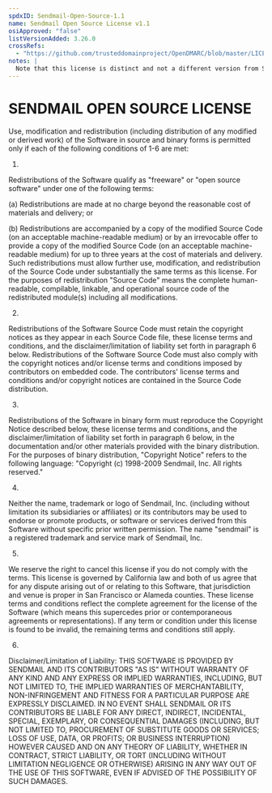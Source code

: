 ```yaml
---
spdxID: Sendmail-Open-Source-1.1
name: Sendmail Open Source License v1.1
osiApproved: "false"
listVersionAdded: 3.26.0
crossRefs: 
  - "https://github.com/trusteddomainproject/OpenDMARC/blob/master/LICENSE.Sendmail"
notes: |
  Note that this license is distinct and not a different version from Sendmail or Sendmail-8.23
---
```


# SENDMAIL OPEN SOURCE LICENSE

Use, modification and redistribution (including distribution of any modified or derived work) of the Software in source and binary forms is permitted only if each of the following conditions of 1-6 are met:

1.
  Redistributions of the Software qualify as "freeware" or "open source software" under one of the following terms:

(a)
  Redistributions are made at no charge beyond the reasonable cost of materials and delivery; or

(b)
  Redistributions are accompanied by a copy of the modified Source Code (on an acceptable machine-readable medium) or by an irrevocable offer to provide a copy of the modified Source Code (on an acceptable machine-readable medium) for up to three years at the cost of materials and delivery. Such redistributions must allow further use, modification, and redistribution of the Source Code under substantially the same terms as this license. For the purposes of redistribution "Source Code" means the complete human-readable, compilable, linkable, and operational source code of the redistributed module(s) including all modifications.

2.
  Redistributions of the Software Source Code must retain the copyright notices as they appear in each Source Code file, these license terms and conditions, and the disclaimer/limitation of liability set forth in paragraph 6 below. Redistributions of the Software Source Code must also comply with the copyright notices and/or license terms and conditions imposed by contributors on embedded code. The contributors' license terms and conditions and/or copyright notices are contained in the Source Code distribution.

3.
  Redistributions of the Software in binary form must reproduce the Copyright Notice described below, these license terms and conditions, and the disclaimer/limitation of liability set forth in paragraph 6 below, in the documentation and/or other materials provided with the binary distribution. For the purposes of binary distribution, "Copyright Notice" refers to the following language: "Copyright (c) 1998-2009 Sendmail, Inc. All rights reserved."

4.
  Neither the name, trademark or logo of Sendmail, Inc. (including without limitation its subsidiaries or affiliates) or its contributors may be used to endorse or promote products, or software or services derived from this Software without specific prior written permission. The name "sendmail" is a registered trademark and service mark of Sendmail, Inc.

5.
  We reserve the right to cancel this license if you do not comply with the terms. This license is governed by California law and both of us agree that for any dispute arising out of or relating to this Software, that jurisdiction and venue is proper in San Francisco or Alameda counties. These license terms and conditions reflect the complete agreement for the license of the Software (which means this supercedes prior or contemporaneous agreements or representations). If any term or condition under this license is found to be invalid, the remaining terms and conditions still apply.

6.
  Disclaimer/Limitation of Liability: THIS SOFTWARE IS PROVIDED BY SENDMAIL AND ITS CONTRIBUTORS "AS IS" WITHOUT WARRANTY OF ANY KIND AND ANY EXPRESS OR IMPLIED WARRANTIES, INCLUDING, BUT NOT LIMITED TO, THE IMPLIED WARRANTIES OF MERCHANTABILITY, NON-INFRINGEMENT AND FITNESS FOR A PARTICULAR PURPOSE ARE EXPRESSLY DISCLAIMED. IN NO EVENT SHALL SENDMAIL OR ITS CONTRIBUTORS BE LIABLE FOR ANY DIRECT, INDIRECT, INCIDENTAL, SPECIAL, EXEMPLARY, OR CONSEQUENTIAL DAMAGES (INCLUDING, BUT NOT LIMITED TO, PROCUREMENT OF SUBSTITUTE GOODS OR SERVICES; LOSS OF USE, DATA, OR PROFITS; OR BUSINESS INTERRUPTION) HOWEVER CAUSED AND ON ANY THEORY OF LIABILITY, WHETHER IN CONTRACT, STRICT LIABILITY, OR TORT (INCLUDING WITHOUT LIMITATION NEGLIGENCE OR OTHERWISE) ARISING IN ANY WAY OUT OF THE USE OF THIS SOFTWARE, EVEN IF ADVISED OF THE POSSIBILITY OF SUCH DAMAGES.
